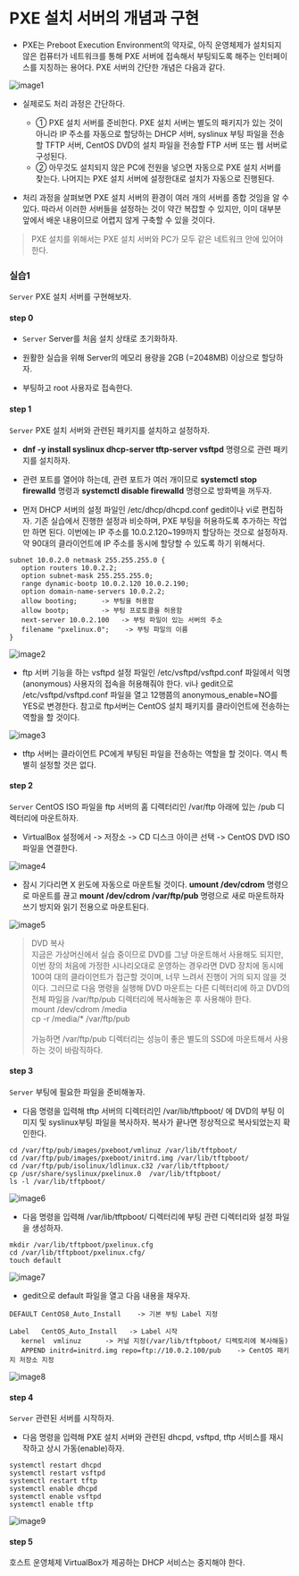 # PXE 설치 서버의 개념과 구현

- PXE는 Preboot Execution Environment의 약자로, 아직 운영체제가 설치되지 않은 컴퓨터가 네트워크를 통해 PXE 서버에 접속해서 부팅되도록 해주는 인터페이스를 지칭하는 용어다. PXE 서버의 간단한 개념은 다음과 같다.

![image1](https://raw.githubusercontent.com/yonggyo1125/curriculumLinux/master/Linux2/17%EC%9D%BC%EC%B0%A8(3h)%20-%20PXE%20%EC%84%A4%EC%B9%98%20%EC%84%9C%EB%B2%84/images/image1.png)

- 실제로도 처리 과정은 간단하다.
	- ① PXE 설치 서버를 준비한다. PXE 설치 서버는 별도의 패키지가 있는 것이 아니라 IP 주소를 자동으로 할당하는 DHCP 서버, syslinux 부팅 파일을 전송할 TFTP 서버, CentOS DVD의 설치 파일을 전송할 FTP 서버 또는 웹 서버로 구성된다.
	- ② 아무것도 설치되지 않은 PC에 전원을 넣으면 자동으로 PXE 설치 서버를 찾는다. 나머지는 PXE 설치 서버에 설정한대로 설치가 자동으로 진행된다.

- 처리 과정을 살펴보면 PXE 설치 서버의 환경이 여러 개의 서버를 종합 것임을 알 수 있다. 따라서 이러한 서버들을 설정하는 것이 약간 복잡할 수 있지만, 이미 대부분 앞에서 배운 내용이므로 어렵지 않게 구축할 수 있을 것이다.

> PXE 설치를 위해서는 PXE 설치 서버와 PC가 모두 같은 네트워크 안에 있어야 한다.

### 실습1

<code>Server</code> PXE 설치 서버를 구현해보자.

#### step 0

- <code>Server</code> Server를 처음 설치 상태로 초기화하자.

- 원활한 실습을 위해 Server의 메모리 용량을 2GB (=2048MB) 이상으로 할당하자.
- 부팅하고 root 사용자로 접속한다.

#### step 1

<code>Server</code> PXE 설치 서버와 관련된 패키지를 설치하고 설정하자.

- <b>dnf -y install syslinux dhcp-server tftp-server vsftpd</b> 명령으로 관련 패키지를 설치하자. 
- 관련 포트를 열어야 하는데, 관련 포트가 여러 개이므로 <b>systemctl stop firewalld</b> 명령과 <b>systemctl disable firewalld</b> 명령으로 방화벽을 꺼두자.

- 먼저 DHCP 서버의 설정 파일인 /etc/dhcp/dhcpd.conf gedit이나 vi로 편집하자. 기존 실습에서 진행한 설정과 비슷하며, PXE 부팅을 허용하도록 추가하는 작업만 하면 된다. 이번에는 IP 주소를 10.0.2.120~199까지 할당하는 것으로 설정하자. 약 90대의 클라이언트에 IP 주소를 동시에 할당할 수 있도록 하기 위해서다.

```
subnet 10.0.2.0 netmask 255.255.255.0 {
   option routers 10.0.2.2;
   option subnet-mask 255.255.255.0;
   range dynamic-bootp 10.0.2.120 10.0.2.190;
   option domain-name-servers 10.0.2.2;
   allow booting;      -> 부팅을 허용함
   allow bootp;        -> 부팅 프로토콜을 허용함
   next-server 10.0.2.100   -> 부팅 파일이 있는 서버의 주소
   filename "pxelinux.0";    -> 부팅 파일의 이름
}
```

![image2](https://raw.githubusercontent.com/yonggyo1125/curriculumLinux/master/Linux2/17%EC%9D%BC%EC%B0%A8(3h)%20-%20PXE%20%EC%84%A4%EC%B9%98%20%EC%84%9C%EB%B2%84/images/image2.png)

- ftp 서버 기능을 하는 vsftpd 설정 파일인 /etc/vsftpd/vsftpd.conf 파일에서 익명(anonymous) 사용자의 접속을 허용해줘야 한다. vi나 gedit으로 /etc/vsftpd/vsftpd.conf 파일을 열고 12행쯤의 anonymous_enable=NO를 YES로 변경한다. 참고로 ftp서버는 CentOS 설치 패키지를 클라이언트에 전송하는 역할을 할 것이다.

![image3](https://raw.githubusercontent.com/yonggyo1125/curriculumLinux/master/Linux2/17%EC%9D%BC%EC%B0%A8(3h)%20-%20PXE%20%EC%84%A4%EC%B9%98%20%EC%84%9C%EB%B2%84/images/image3.png)

- tftp 서버는 클라이언트 PC에게 부팅된 파일을 전송하는 역할을 할 것이다. 역시 특별히 설정할 것은 없다.

#### step 2
<code>Server</code> CentOS ISO 파일을 ftp 서버의 홈 디렉터리인 /var/ftp 아래에 있는 /pub 디렉터리에 마운트하자.

- VirtualBox 설정에서 -> 저장소 -> CD 디스크 아이콘 선택 -> CentOS DVD ISO파일을 연결한다.

![image4](https://raw.githubusercontent.com/yonggyo1125/curriculumLinux/master/Linux2/17%EC%9D%BC%EC%B0%A8(3h)%20-%20PXE%20%EC%84%A4%EC%B9%98%20%EC%84%9C%EB%B2%84/images/image4.png)

- 잠시 기다리면 X 윈도에 자동으로 마운트될 것이다. <b>umount /dev/cdrom</b> 명령으로 마운트를 끊고 <b>mount /dev/cdrom /var/ftp/pub</b> 명령으로 새로 마운트하자 쓰기 방지와 읽기 전용으로 마운트된다.

![image5](https://raw.githubusercontent.com/yonggyo1125/curriculumLinux/master/Linux2/17%EC%9D%BC%EC%B0%A8(3h)%20-%20PXE%20%EC%84%A4%EC%B9%98%20%EC%84%9C%EB%B2%84/images/image5.png)

>DVD 복사<br>지금은 가상머신에서 실습 중이므로 DVD를 그냥 마운트해서 사용해도 되지만, 이번 장의 처음에 가정한 시나리오대로 운영하는 경우라면 DVD 장치에 동시에 100여 대의 클라이언트가 접근할 것이며, 너무 느려서 진행이 거의 되지 않을 것이다. 그러므로 다음 명령을 실행해 DVD 마운트는 다른 디렉터리에 하고 DVD의 전체 파일을 /var/ftp/pub 디렉터리에 복사해놓은 후 사용해야 한다.<br>mount /dev/cdrom /media<br>cp -r /media/\* /var/ftp/pub<br><br>가능하면 /var/ftp/pub 디렉터리는 성능이 좋은 별도의 SSD에 마운트해서 사용하는 것이 바람직하다.

#### step 3

<code>Server</code> 부팅에 필요한 파일을 준비해놓자.

- 다음 명령을 입력해 tftp 서버의 디렉터리인 /var/lib/tftpboot/ 에 DVD의 부팅 이미지 및 syslinux부팅 파일을 복사하자. 복사가 끝나면 정상적으로 복사되었는지 확인한다.

```
cd /var/ftp/pub/images/pxeboot/vmlinuz /var/lib/tftpboot/
cd /var/ftp/pub/images/pxeboot/initrd.img /var/lib/tftpboot/
cd /var/ftp/pub/isolinux/ldlinux.c32 /var/lib/tftpboot/
cp /usr/share/syslinux/pxelinux.0  /var/lib/tftpboot/
ls -l /var/lib/tftpboot/
```

![image6](https://raw.githubusercontent.com/yonggyo1125/curriculumLinux/master/Linux2/17%EC%9D%BC%EC%B0%A8(3h)%20-%20PXE%20%EC%84%A4%EC%B9%98%20%EC%84%9C%EB%B2%84/images/image6.png)

- 다음 명령을 입력해 /var/lib/tftpboot/ 디렉터리에 부팅 관련 디렉터리와 설정 파일을 생성하자.

```
mkdir /var/lib/tftpboot/pxelinux.cfg
cd /var/lib/tftpboot/pxelinux.cfg/
touch default
```

![image7](https://raw.githubusercontent.com/yonggyo1125/curriculumLinux/master/Linux2/17%EC%9D%BC%EC%B0%A8(3h)%20-%20PXE%20%EC%84%A4%EC%B9%98%20%EC%84%9C%EB%B2%84/image7.png)

- gedit으로 default 파일을 열고 다음 내용을 채우자.

```
DEFAULT CentOS8_Auto_Install    -> 기본 부팅 Label 지정 

Label   CentOS_Auto_Install   -> Label 시작
   kernel  vmlinuz      -> 커널 지정(/var/lib/tftpboot/ 디렉토리에 복사해둠)
   APPEND initrd=initrd.img repo=ftp://10.0.2.100/pub    -> CentOS 패키지 저장소 지정
```

![image8](https://raw.githubusercontent.com/yonggyo1125/curriculumLinux/master/Linux2/17%EC%9D%BC%EC%B0%A8(3h)%20-%20PXE%20%EC%84%A4%EC%B9%98%20%EC%84%9C%EB%B2%84/images/image8.png)

#### step 4

<code>Server</code> 관련된 서버를 시작하자.

- 다음 명령을 입력해 PXE 설치 서버와 관련된 dhcpd, vsftpd, tftp 서비스를 재시작하고 상시 가동(enable)하자.


```
systemctl restart dhcpd
systemctl restart vsftpd
systemctl restart tftp
systemctl enable dhcpd
systemctl enable vsftpd
systemctl enable tftp
```

![image9](https://raw.githubusercontent.com/yonggyo1125/curriculumLinux/master/Linux2/17%EC%9D%BC%EC%B0%A8(3h)%20-%20PXE%20%EC%84%A4%EC%B9%98%20%EC%84%9C%EB%B2%84/images/image9.png)

#### step 5

호스트 운영체제 VirtualBox가 제공하는 DHCP 서비스는 중지해야 한다.
